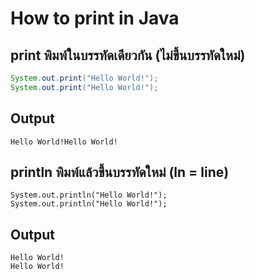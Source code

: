 # How to print in Java
## print พิมพ์ในบรรทัดเดียวกัน (ไม่ขึ้นบรรทัดใหม่)
```java
System.out.print("Hello World!");
System.out.print("Hello World!");
```
## Output
```
Hello World!Hello World!
```
## println พิมพ์แล้วขึ้นบรรทัดใหม่ (ln = line)
```
System.out.println("Hello World!");
System.out.println("Hello World!");
```
## Output
```
Hello World!
Hello World!
```
